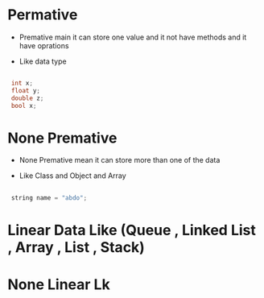 # Permative 

 - Premative main it can store one value and it not have methods and it have oprations 

 - Like data type

 ```c++

  int x;
  float y;
  double z;
  bool x;

 ````

 # None Premative 

 - None Premative mean it can store more than one of the data
 
 - Like Class and Object and Array

 ```c++
  
  string name = "abdo";
 
 ``` 

# Linear Data Like (Queue , Linked List , Array , List , Stack)

# None Linear Lk